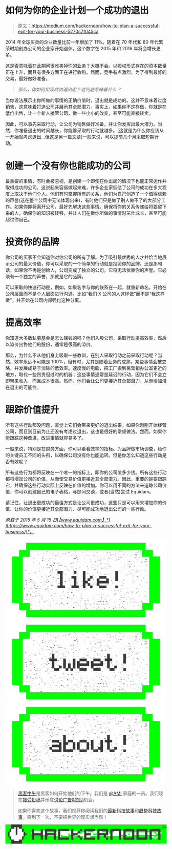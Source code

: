 # 如何为你的企业计划一个成功的退出

> 原文：<https://medium.com/hackernoon/how-to-plan-a-successful-exit-for-your-business-5270c7f045ca>

2014 年全球买卖的企业数量比前一年增加了 11%。随着在 70 年代和 80 年代繁荣时期创办公司的企业家开始退休，这个数字在 2015 年和 2016 年将会增长更多。

这是否意味着在此期间很难卖掉你的[业务](https://hackernoon.com/tagged/business)？大概不会。以股权形式存在的资本数量正在上升，而且有很多方面正在进行收购。然而，竞争有点激烈，为了得到最好的交易，最好做好准备。

> *那么，你如何实现成功退出呢？这到底意味着什么？*

当你设法展示出你所做的事情的正确价值时，退出就是成功的。这并不意味着过度销售，这意味着打造公司并展示其全部潜力。事实上，如果你不这样做，你就是在低价出售，让一个新人接管公司，做一些小小的改变，甚至可能直接转卖。

因此，可以事先采取行动，让公司为销售做好准备，并让你发挥出最大潜力。当然，你准备退出的时间越长，你能够采取的行动就越多。[这就是为什么你应该从一开始就考虑退出…但这是另一篇文章]一般来说，可以提前几个月采取短期行动。

# 创建一个没有你也能成功的公司

最重要的事情，有时会被忽视，是创建一个即使在你出局的情况下也能正常运作并取得成功的公司。这说起来容易做起来难，许多企业家低估了公司的成功在多大程度上取决于他们个人。他们有时掌握所有的关系，他们为自己创造了一个值得信赖的声誉(这在整个公司中无法体现出来)，有时他们只是做了别人做不了的大部分工作。如果你即将离开公司，最好先解决这些事情。确保将你的关系传递给将要留下来的人，确保你的知识被转移，并让人们在做你所做的事情时茁壮成长，甚至可能超过你自己。

# 投资你的品牌

你公司的买家不会知道你对你公司的所有了解。为了吸引最优秀的人才并恰当地展示公司的最大价值，你可以采取的一个简单的行动就是投资你的品牌。还是那句话，如果你不再是创始人，公司变成了独立的公司，它将无法依靠你的声誉。它必须有一个独立的声誉，那就是它的品牌。

可以采取的快速行动是，例如，如果名字与你的联系在一起，就重新命名，开始在公司层面而不是个人层面进行沟通，比如“我们 X 公司的人这样做”而不是“我这样做”，并开始在公司内部强化这种分离。

# 提高效率

你知道大多数私募基金是怎么赚钱的吗？他们入股公司，采取行动提高效率，然后以溢价出售他们的股份，通常是很高的溢价。

那么，为什么不从他们身上吸取一些教训，在别人采取行动之前采取行动呢？当然，效率永远不可能是 100%，但有时，尤其是随着业务的成熟，某些事情会被忽略，并发展成易于消除的低效率。速度慢的电脑，把工厂搬到离营销办公室更近的地方，取代一些昂贵但过时的机器；这些事情通常是延迟的行动，因为它们不会立即带来收入，而且成本很高。然而，他们会让公司更接近其全部潜力，从而增加潜在退出的可能性。

# 跟踪价值提升

所有这些行动都没问题，直觉上它们会带来更好的退出结果。如果你刚刚开始经营公司，而且到目前为止还没有考虑过退出，这也是很好的常规做法。然而，如果你能跟踪这种改进，改进事情就容易多了。

一般来说，特别是在财务方面，你可以看看效率的指标。为品牌做市场调查，给你的关键员工不同的头衔，以确保公司没有你也能运转。但是你怎么知道这些行动是否有效呢？

所有这些行为都将反映在一个唯一的指标上，即你的公司值多少钱。所有这些行动都将增加公司的价值，从而使交易价值更接近其全部潜力。因此，重要的是要跟踪它，并确保这些行动实际上反映在价值的增加。你可以用不同的方法来追踪公司价值，你可以创建自己的电子表格，与顾问交谈，或者(当然)尝试 Equidam。

请记住，让退出更成功的最佳方式是让公司更成功，这些只是可以用来增加你的价值、让你的价值更接近其全部潜力、尽可能成功地退出公司的一些行动。

*原载于 2015 年 5 月 15 日*[*【www.equidam.com】*](https://www.equidam.com/how-to-plan-a-successful-exit-for-your-business/)*。*

[![](img/50ef4044ecd4e250b5d50f368b775d38.png)](http://bit.ly/HackernoonFB)[![](img/979d9a46439d5aebbdcdca574e21dc81.png)](https://goo.gl/k7XYbx)[![](img/2930ba6bd2c12218fdbbf7e02c8746ff.png)](https://goo.gl/4ofytp)

> [黑客中午](http://bit.ly/Hackernoon)是黑客如何开始他们的下午。我们是 [@AMI](http://bit.ly/atAMIatAMI) 家庭的一员。我们现在[接受投稿](http://bit.ly/hackernoonsubmission)并乐意[讨论广告&赞助](mailto:partners@amipublications.com)机会。
> 
> 如果你喜欢这个故事，我们推荐你阅读我们的[最新科技故事](http://bit.ly/hackernoonlatestt)和[趋势科技故事](https://hackernoon.com/trending)。直到下一次，不要把世界的现实想当然！

[![](img/be0ca55ba73a573dce11effb2ee80d56.png)](https://goo.gl/Ahtev1)
